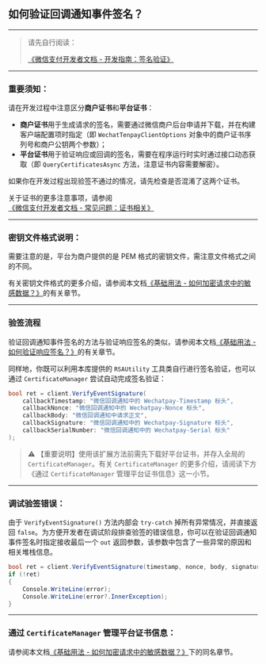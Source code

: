 ﻿## 如何验证回调通知事件签名？

---

> 请先自行阅读：
>
> [《微信支付开发者文档 - 开发指南：签名验证》](https://pay.weixin.qq.com/wiki/doc/apiv3/wechatpay/wechatpay4_1.shtml)

---

### 重要须知：

请在开发过程中注意区分**商户证书**和**平台证书**：

-   **商户证书**用于生成请求的签名，需要通过微信商户后台申请并下载，并在构建客户端配置项时指定（即 `WechatTenpayClientOptions` 对象中的商户证书序列号和商户公钥两个参数）；
-   **平台证书**用于验证响应或回调的签名，需要在程序运行时实时通过接口动态获取（即 `QueryCertificatesAsync` 方法，注意证书内容需要解密）。

如果你在开发过程出现验签不通过的情况，请先检查是否混淆了这两个证书。

关于证书的更多注意事项，请参阅[《微信支付开发者文档 - 常见问题：证书相关》](https://pay.weixin.qq.com/wiki/doc/apiv3/wechatpay/wechatpay7_0.shtml)

---

### 密钥文件格式说明：

需要注意的是，平台为商户提供的是 PEM 格式的密钥文件，需注意文件格式之间的不同。

有关密钥文件格式的更多介绍，请参阅本文档[《基础用法 - 如何加密请求中的敏感数据？》](./Basic_RequestSensitiveDataEncryption.md)的有关章节。

---

### 验签流程

验证回调通知事件签名的方法与验证响应签名的类似，请参阅本文档[《基础用法 - 如何验证响应签名？》](./Basic_ResponseSignatureVerification.md)的有关章节。

同样地，你既可以利用本库提供的 `RSAUtility` 工具类自行进行签名验证，也可以通过 `CertificateManager` 尝试自动完成签名验证：

```csharp
bool ret = client.VerifyEventSignature(
    callbackTimestamp: "微信回调通知中的 Wechatpay-Timestamp 标头",
    callbackNonce: "微信回调通知中的 Wechatpay-Nonce 标头",
    callbackBody: "微信回调通知中请求正文",
    callbackSignature: "微信回调通知中的 Wechatpay-Signature 标头",
    callbackSerialNumber: "微信回调通知中的 Wechatpay-Serial 标头"
);
```

> ⚠️ 【重要说明】使用该扩展方法前需先下载好平台证书，并存入全局的 `CertificateManager`。有关 `CertificateManager` 的更多介绍，请阅读下方《通过 `CertificateManager` 管理平台证书信息》这一小节。

---

### 调试验签错误：

由于 `VerifyEventSignature()` 方法内部会 `try-catch` 掉所有异常情况，并直接返回 `false`。为方便开发者在调试阶段排查验签的错误信息，你可以在验证回调通知事件签名时指定接收最后一个 `out` 返回参数，该参数中包含了一些异常的原因和相关堆栈信息。

```csharp
bool ret = client.VerifyEventSignature(timestamp, nonce, body, signature, serialNumber, out Exception error);
if (!ret)
{
    Console.WriteLine(error);
    Console.WriteLine(error?.InnerException);
}
```

---

### 通过 `CertificateManager` 管理平台证书信息：

请参阅本文档[《基础用法 - 如何加密请求中的敏感数据？》](./Basic_RequestSensitiveDataEncryption.md)下的同名章节。
